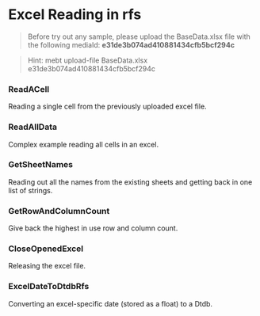# Excel Reading in rfs

>Before try out any sample, please upload the BaseData.xlsx file with the following mediaId: **e31de3b074ad410881434cfb5bcf294c**

>Hint: mebt upload-file BaseData.xlsx e31de3b074ad410881434cfb5bcf294c

### ReadACell
Reading a single cell from the previously uploaded excel file.

### ReadAllData
Complex example reading all cells in an excel.

### GetSheetNames
Reading out all the names from the existing sheets and getting back in one list of strings.

### GetRowAndColumnCount
Give back the highest in use row and column count.

### CloseOpenedExcel
Releasing the excel file.

### ExcelDateToDtdbRfs
Converting an excel-specific date (stored as a float) to a Dtdb.
